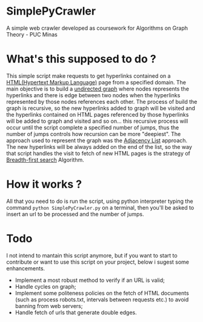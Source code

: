 # SimplePyCrawler

A simple web crawler developed as coursework for Algorithms on Graph Theory - PUC Minas 


# What's this supposed to do ?

This simple script make requests to get hyperlinks contained on a [HTML(Hypertext Markup Language)](https://en.wikipedia.org/wiki/HTML) page from a specified domain. The main objective is to build a [undirected graph](https://en.wikipedia.org/wiki/Graph_(discrete_mathematics)#Undirected_graph) where nodes represents the hyperlinks and there is edge between two nodes when the hyperlinks represented by those nodes references each other. The process of build the graph is recursive, so the new hyperlinks added to graph will be visited and the hyperlinks contained on HTML pages referenced by those hyperlinks will be added to graph and visited and so on... this recursive process will occur until the script complete a specified number of jumps, thus the number of jumps controls how recursion can be more "deepiest". The approach used to represent the graph was the [Adjacency List](https://en.wikipedia.org/wiki/Adjacency_list) approach. The new hyperlinks will be always added on the end of the list, so the way that script handles the visit to fetch of new HTML pages is the strategy of [Breadth-first search](https://en.wikipedia.org/wiki/Breadth-first_search) Algorithm.

# How it works ?

All that you need to do is run the script, using python interpreter typing the command  ```python SimplePyCrawler.py``` on a terminal, then you'll be asked to insert an url to be processed and the number of jumps.

# Todo 

I not intend to mantain this script anymore, but if you want to start to contribute or want to use this script on your project, below i sugest some enhancements.
  
  * Implement a most robust method to verify if an URL is valid;
  * Handle cycles on graph;
  * Implement some politeness policies on the fetch of HTML documents (such as process robots.txt, intervals between requests etc.) to avoid banning from web servers;
  * Handle fetch of urls that generate double edges.
